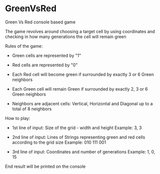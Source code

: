 # GreenVsRed
 Green Vs Red console based game
 
 The game revolves around choosing a target cell by using coordinates and checking in how many generations the cell will remain green
 
 Rules of the game:
 * Green cells are represented by "1"
 * Red cells are represented by "0"
 
 * Each Red cell will become green if surrounded by exactly 3 or 6 Green neighbors
 * Each Green cell will remain Green if surrounded by exactly 2, 3 or 6 Green neighbors
  - Neighbors are adjacent cells: Vertical, Horizontal and Diagonal up to a total of 8 neighbors
  
 How to play:
 * 1st line of input: Size of the grid - width and height
 Example: 3, 3
 
 * 2nd line of input: Lines of Strings representing green and red cells according to the grid size
 Example: 010
          111
          001
          
 * 3rd line of input: Coordinates and number of generations
 Example: 1, 0, 15
 
 End result will be printed on the console
